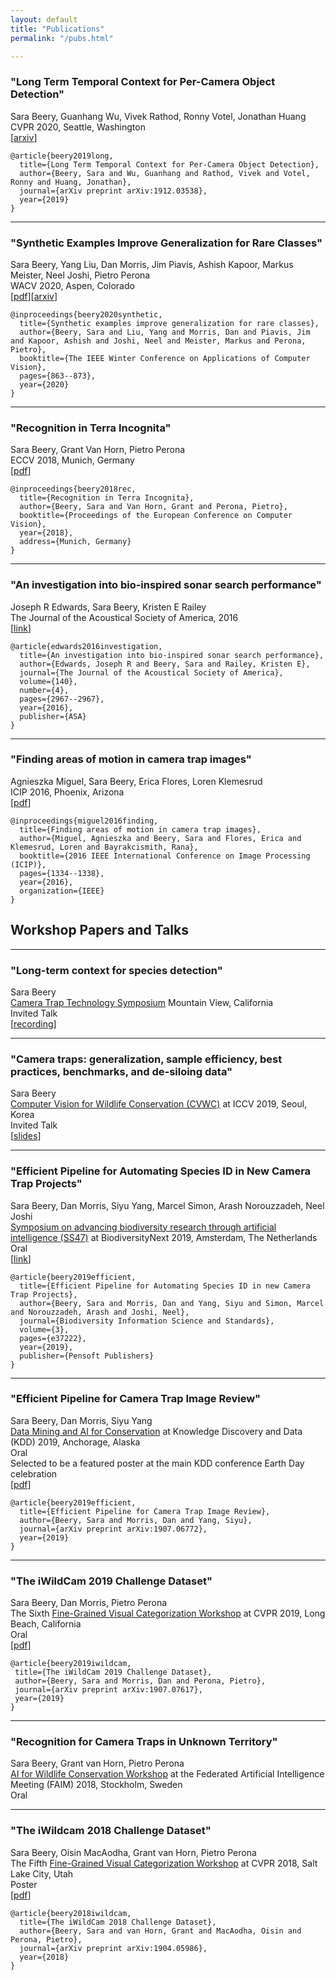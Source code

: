 ```yaml
---
layout: default
title: "Publications"
permalink: "/pubs.html"

---
```


### "Long Term Temporal Context for Per-Camera Object Detection"
Sara Beery, Guanhang Wu, Vivek Rathod, Ronny Votel, Jonathan Huang  
CVPR 2020, Seattle, Washington  
[[arxiv](https://arxiv.org/abs/1912.03538)]
```
@article{beery2019long,
  title={Long Term Temporal Context for Per-Camera Object Detection},
  author={Beery, Sara and Wu, Guanhang and Rathod, Vivek and Votel, Ronny and Huang, Jonathan},
  journal={arXiv preprint arXiv:1912.03538},
  year={2019}
}
```

---

### "Synthetic Examples Improve Generalization for Rare Classes"
Sara Beery, Yang Liu, Dan Morris, Jim Piavis, Ashish Kapoor, Markus Meister, Neel Joshi, Pietro Perona  
WACV 2020, Aspen, Colorado  
[[pdf](/assets/papers/synthetic_examples_improve.pdf)][[arxiv](https://arxiv.org/abs/1904.05916)]
```
@inproceedings{beery2020synthetic,
  title={Synthetic examples improve generalization for rare classes},
  author={Beery, Sara and Liu, Yang and Morris, Dan and Piavis, Jim and Kapoor, Ashish and Joshi, Neel and Meister, Markus and Perona, Pietro},
  booktitle={The IEEE Winter Conference on Applications of Computer Vision},
  pages={863--873},
  year={2020}
}
```

---

### "Recognition in Terra Incognita"
Sara Beery, Grant Van Horn, Pietro Perona  
ECCV 2018, Munich, Germany  
[[pdf](/assets/papers/recognition-terra-incognita.pdf)]
```
@inproceedings{beery2018rec,
  title={Recognition in Terra Incognita},
  author={Beery, Sara and Van Horn, Grant and Perona, Pietro},
  booktitle={Proceedings of the European Conference on Computer Vision},
  year={2018},
  address={Munich, Germany}
}
```
  
  
---
### "An investigation into bio-inspired sonar search performance"
Joseph R Edwards, Sara Beery, Kristen E Railey  
The Journal of the Acoustical Society of America, 2016  
[[link](https://asa.scitation.org/doi/abs/10.1121/1.4969180)]
```
@article{edwards2016investigation,
  title={An investigation into bio-inspired sonar search performance},
  author={Edwards, Joseph R and Beery, Sara and Railey, Kristen E},
  journal={The Journal of the Acoustical Society of America},
  volume={140},
  number={4},
  pages={2967--2967},
  year={2016},
  publisher={ASA}
}
```
  
  
---
### "Finding areas of motion in camera trap images"
Agnieszka Miguel, Sara Beery, Erica Flores, Loren Klemesrud  
ICIP 2016, Phoenix, Arizona  
[[pdf](/assets/papers/finding_areas_of_motion.pdf)]
```
@inproceedings{miguel2016finding,
  title={Finding areas of motion in camera trap images},
  author={Miguel, Agnieszka and Beery, Sara and Flores, Erica and Klemesrud, Loren and Bayrakcismith, Rana},
  booktitle={2016 IEEE International Conference on Image Processing (ICIP)},
  pages={1334--1338},
  year={2016},
  organization={IEEE}
}
```
  
  
## Workshop Papers and Talks

---
### "Long-term context for species detection"
Sara Beery  
[Camera Trap Technology Symposium](https://ecodatamanagement.com/symposium/) Mountain View, California   
Invited Talk  
[[recording](https://www.youtube.com/watch?v=idhUGrkNfoc)] 


---
### "Camera traps: generalization, sample efficiency, best practices, benchmarks, and de-siloing data"
Sara Beery  
[Computer Vision for Wildlife Conservation (CVWC)](https://cvwc2019.github.io/program.html) at ICCV 2019, Seoul, Korea   
Invited Talk  
[[slides](https://cvwc2019.github.io/talk/Sara_CVWC.pdf)]  

---
### "Efficient Pipeline for Automating Species ID in New Camera Trap Projects"
Sara Beery, Dan Morris, Siyu Yang, Marcel Simon, Arash Norouzzadeh, Neel Joshi  
[Symposium on advancing biodiversity research through artificial intelligence (SS47)](https://biodiversitynext.org/list-of-symposia-and-workshops/) at BiodiversityNext 2019, Amsterdam, The Netherlands  
Oral    
[[link](https://biss.pensoft.net/article/37222)]  
```
@article{beery2019efficient,
  title={Efficient Pipeline for Automating Species ID in new Camera Trap Projects},
  author={Beery, Sara and Morris, Dan and Yang, Siyu and Simon, Marcel and Norouzzadeh, Arash and Joshi, Neel},
  journal={Biodiversity Information Science and Standards},
  volume={3},
  pages={e37222},
  year={2019},
  publisher={Pensoft Publishers}
}
```

---
### "Efficient Pipeline for Camera Trap Image Review"
Sara Beery, Dan Morris, Siyu Yang  
[Data Mining and AI for Conservation](https://sites.google.com/corp/usc.edu/kdd19-dmaic-workshop) at Knowledge Discovery and Data (KDD) 2019, Anchorage, Alaska  
Oral  
Selected to be a featured poster at the main KDD conference Earth Day celebration  
[[pdf](/assets/papers/EfficientPipeline.pdf)]  
```
@article{beery2019efficient,
  title={Efficient Pipeline for Camera Trap Image Review},
  author={Beery, Sara and Morris, Dan and Yang, Siyu},
  journal={arXiv preprint arXiv:1907.06772},
  year={2019}
}
```

---
### "The iWildCam 2019 Challenge Dataset"
Sara Beery, Dan Morris, Pietro Perona  
The Sixth [Fine-Grained Visual Categorization Workshop](https://sites.google.com/corp/usc.edu/kdd19-dmaic-workshop) at CVPR 2019, Long Beach, California  
Oral   
[[pdf](/assets/papers/iWildCam2019.pdf)]  
```
@article{beery2019iwildcam,
 title={The iWildCam 2019 Challenge Dataset},
 author={Beery, Sara and Morris, Dan and Perona, Pietro},
 journal={arXiv preprint arXiv:1907.07617},
 year={2019}
}
```

---
### "Recognition for Camera Traps in Unknown Territory"
Sara Beery, Grant van Horn, Pietro Perona  
[AI for Wildlife Conservation Workshop](https://sites.google.com/a/usc.edu/aiwc/accepted-papers) at the Federated Artificial Intelligence Meeting (FAIM) 2018, Stockholm, Sweden    
Oral  
  

---
### "The iWildcam 2018 Challenge Dataset"
Sara Beery, Oisin MacAodha, Grant van Horn, Pietro Perona  
The Fifth [Fine-Grained Visual Categorization Workshop](https://sites.google.com/view/fgvc5/program) at CVPR 2018, Salt Lake City, Utah    
Poster    
[[pdf](/assets/papers/iWildCam2018.pdf)]
```
@article{beery2018iwildcam,
  title={The iWildCam 2018 Challenge Dataset},
  author={Beery, Sara and van Horn, Grant and MacAodha, Oisin and Perona, Pietro},
  journal={arXiv preprint arXiv:1904.05986},
  year={2018}
}
```

